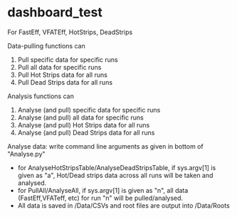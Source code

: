 # dashboard_test

For FastEff, VFATEff, HotStrips, DeadStrips

Data-pulling functions can
1. Pull specific data for specific runs
2. Pull all data for specific runs
3. Pull Hot Strips data for all runs
4. Pull Dead Strips data for all runs

Analysis functions can
1. Analyse (and pull) specific data for specific runs
2. Analyse (and pull) all data for specific runs
3. Analyse (and pull) Hot Strips data for all runs
4. Analyse (and pull) Dead Strips data for all runs

Analyse data: write command line arguments as given in bottom of "Analyse.py"
- for AnalyseHotStripsTable/AnalyseDeadStripsTable, if sys.argv[1] is given as "a", Hot/Dead strips data across all runs will be taken and analysed.
- for PullAll/AnalyseAll, if sys.argv[1] is given as "n", all data (FastEff,VFATeff, etc) for run "n" will be pulled/analysed.
- All data is saved in /Data/CSVs and root files are output into /Data/Roots
